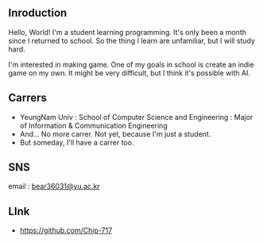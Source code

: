 ## Inroduction
Hello, World! 
I'm a student learning programming.
It's only been a month since I returned to school.
So the thing I learn are unfamiliar, but I will study hard.

I'm interested in making game. 
One of my goals in school is create an indie game on my own.
It might be very difficult, but I think it's possible with AI.

## Carrers
* YeungNam Univ : School of Computer Science and Engineering : Major of Information & Communication Engineering
* And... No more carrer. Not yet, because I'm just a student.
* But someday, I'll have a carrer too.

## SNS
email : bear36031@yu.ac.kr

## LInk
* https://github.com/Chip-717
